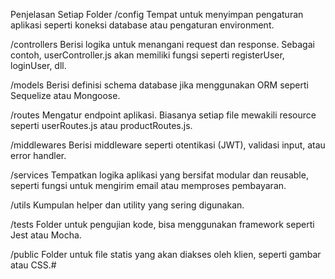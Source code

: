 Penjelasan Setiap Folder
/config
Tempat untuk menyimpan pengaturan aplikasi seperti koneksi database atau pengaturan environment.

/controllers
Berisi logika untuk menangani request dan response. Sebagai contoh, userController.js akan memiliki fungsi seperti registerUser, loginUser, dll.

/models
Berisi definisi schema database jika menggunakan ORM seperti Sequelize atau Mongoose.

/routes
Mengatur endpoint aplikasi. Biasanya setiap file mewakili resource seperti userRoutes.js atau productRoutes.js.

/middlewares
Berisi middleware seperti otentikasi (JWT), validasi input, atau error handler.

/services
Tempatkan logika aplikasi yang bersifat modular dan reusable, seperti fungsi untuk mengirim email atau memproses pembayaran.

/utils
Kumpulan helper dan utility yang sering digunakan.

/tests
Folder untuk pengujian kode, bisa menggunakan framework seperti Jest atau Mocha.

/public
Folder untuk file statis yang akan diakses oleh klien, seperti gambar atau CSS.#